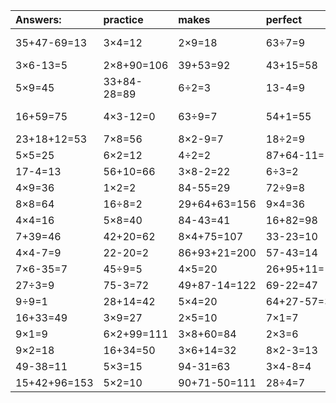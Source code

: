 | Answers: | practice | makes | perfect | ! |
| :--- | :--- | :--- | :--- | :--- |
| 35+47-69=13 | 3×4=12 | 2×9=18 | 63÷7=9 | 95+76-21=150 | 
| 3×6-13=5 | 2×8+90=106 | 39+53=92 | 43+15=58 | 8×2=16 | 
| 5×9=45 | 33+84-28=89 | 6÷2=3 | 13-4=9 | 6×9=54 | 
| 16+59=75 | 4×3-12=0 | 63÷9=7 | 54+1=55 | 31+7-16=22 | 
| 23+18+12=53 | 7×8=56 | 8×2-9=7 | 18÷2=9 | 9×6=54 | 
| 5×5=25 | 6×2=12 | 4÷2=2 | 87+64-11=140 | 2×7=14 | 
| 17-4=13 | 56+10=66 | 3×8-2=22 | 6÷3=2 | 45÷5=9 | 
| 4×9=36 | 1×2=2 | 84-55=29 | 72÷9=8 | 9×5=45 | 
| 8×8=64 | 16÷8=2 | 29+64+63=156 | 9×4=36 | 3×7=21 | 
| 4×4=16 | 5×8=40 | 84-43=41 | 16+82=98 | 68+26=94 | 
| 7+39=46 | 42+20=62 | 8×4+75=107 | 33-23=10 | 88-55=33 | 
| 4×4-7=9 | 22-20=2 | 86+93+21=200 | 57-43=14 | 39+51=90 | 
| 7×6-35=7 | 45÷9=5 | 4×5=20 | 26+95+11=132 | 1×7=7 | 
| 27÷3=9 | 75-3=72 | 49+87-14=122 | 69-22=47 | 28÷7=4 | 
| 9÷9=1 | 28+14=42 | 5×4=20 | 64+27-57=34 | 39-37=2 | 
| 16+33=49 | 3×9=27 | 2×5=10 | 7×1=7 | 4×2=8 | 
| 9×1=9 | 6×2+99=111 | 3×8+60=84 | 2×3=6 | 9×8=72 | 
| 9×2=18 | 16+34=50 | 3×6+14=32 | 8×2-3=13 | 3×8=24 | 
| 49-38=11 | 5×3=15 | 94-31=63 | 3×4-8=4 | 69-59=10 | 
| 15+42+96=153 | 5×2=10 | 90+71-50=111 | 28÷4=7 | 7×6=42 | 
